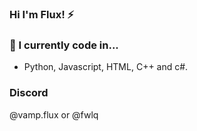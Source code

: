 ### Hi I'm Flux! ⚡

### 🔭 I currently code in...
- Python, Javascript, HTML, C++ and c#.

### Discord
@vamp.flux or @fwlq

